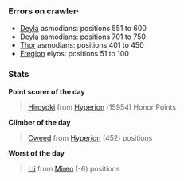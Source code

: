 ### Errors on crawler·
- [Deyla](/#/ranking/Deyla) asmodians: positions 551 to 600
- [Deyla](/#/ranking/Deyla) asmodians: positions 701 to 750
- [Thor](/#/ranking/Thor) asmodians: positions 401 to 450
- [Fregion](/#/ranking/Fregion) elyos: positions 51 to 100


### Stats

**Point scorer of the day**
>[Hiroyoki](/#/character/Hyperion/144612) from [Hyperion](/#/ranking/Hyperion)  (15954) Honor Points


**Climber of the day**
>[Cweed](/#/character/Hyperion/612337) from [Hyperion](/#/ranking/Hyperion)  (452) positions


**Worst of the day**
>[Lii](/#/character/Miren/13627) from [Miren](/#/ranking/Miren)  (-6) positions


